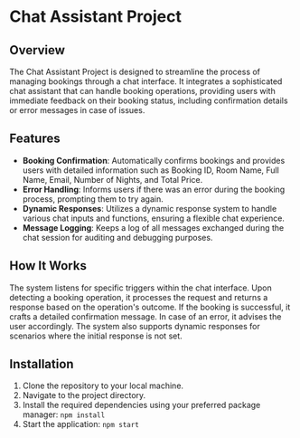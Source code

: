 # Chat Assistant Project

## Overview

The Chat Assistant Project is designed to streamline the process of managing bookings through a chat interface. It integrates a sophisticated chat assistant that can handle booking operations, providing users with immediate feedback on their booking status, including confirmation details or error messages in case of issues.

## Features

- **Booking Confirmation**: Automatically confirms bookings and provides users with detailed information such as Booking ID, Room Name, Full Name, Email, Number of Nights, and Total Price.
- **Error Handling**: Informs users if there was an error during the booking process, prompting them to try again.
- **Dynamic Responses**: Utilizes a dynamic response system to handle various chat inputs and functions, ensuring a flexible chat experience.
- **Message Logging**: Keeps a log of all messages exchanged during the chat session for auditing and debugging purposes.

## How It Works

The system listens for specific triggers within the chat interface. Upon detecting a booking operation, it processes the request and returns a response based on the operation's outcome. If the booking is successful, it crafts a detailed confirmation message. In case of an error, it advises the user accordingly. The system also supports dynamic responses for scenarios where the initial response is not set.

## Installation

1. Clone the repository to your local machine.
2. Navigate to the project directory.
3. Install the required dependencies using your preferred package manager: `npm install`
4. Start the application: `npm start`
